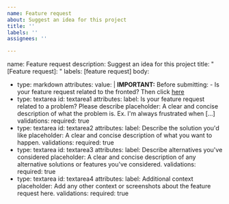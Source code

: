 ```yaml
---
name: Feature request
about: Suggest an idea for this project
title: ''
labels: ''
assignees: ''

---
```


name: Feature request
description: Suggest an idea for this project
title: "[Feature request]: "
labels: [feature request]
body:
  - type: markdown
    attributes:
      value: |
        **IMPORTANT:** Before submitting:
        - Is your feature request related to the fronted? Then click [here](https://github.com/nurikk/zigbee2mqtt-frontend/issues/new?assignees=&labels=&template=feature_request.md&title=)
  - type: textarea
    id: textarea1
    attributes:
      label: Is your feature request related to a problem? Please describe
      placeholder: A clear and concise description of what the problem is. Ex. I'm always frustrated when [...]
    validations:
      required: true
  - type: textarea
    id: textarea2
    attributes:
      label: Describe the solution you'd like
      placeholder: A clear and concise description of what you want to happen.
    validations:
      required: true
  - type: textarea
    id: textarea3
    attributes:
      label: Describe alternatives you've considered
      placeholder: A clear and concise description of any alternative solutions or features you've considered.
    validations:
      required: true
  - type: textarea
    id: textarea4
    attributes:
      label: Additional context
      placeholder: Add any other context or screenshots about the feature request here.
    validations:
      required: true
